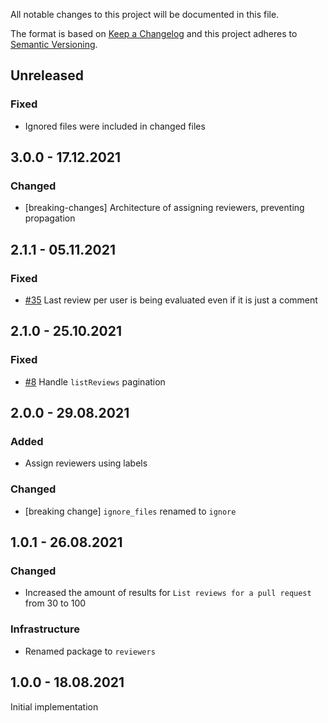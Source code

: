All notable changes to this project will be documented in this file.

The format is based on [Keep a Changelog](http://keepachangelog.com/)
and this project adheres to [Semantic Versioning](http://semver.org/).

## Unreleased

### Fixed
- Ignored files were included in changed files

## 3.0.0 - 17.12.2021

### Changed
- [breaking-changes] Architecture of assigning reviewers, preventing propagation

## 2.1.1 - 05.11.2021

### Fixed
- [#35](https://github.com/zattoo/reviewers/issues/35) Last review per user is being evaluated even if it is just a comment

## 2.1.0 - 25.10.2021

### Fixed
- [#8](https://github.com/zattoo/reviewers/issues/8) Handle `listReviews` pagination

## 2.0.0 - 29.08.2021

### Added
- Assign reviewers using labels

### Changed
- [breaking change] `ignore_files` renamed to `ignore`

## 1.0.1 - 26.08.2021

### Changed
- Increased the amount of results for `List reviews for a pull request` from 30 to 100

### Infrastructure
- Renamed package to `reviewers`

## 1.0.0 - 18.08.2021

Initial implementation
